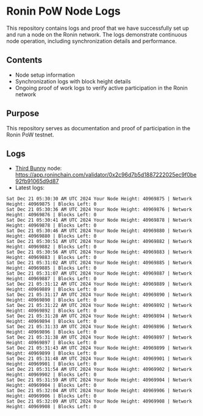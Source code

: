 # Ronin PoW Node Logs

This repository contains logs and proof that we have successfully set up and run a node on the Ronin network. The logs demonstrate continuous node operation, including synchronization details and performance.

## Contents

- Node setup information
- Synchronization logs with block height details
- Ongoing proof of work logs to verify active participation in the Ronin network

## Purpose

This repository serves as documentation and proof of participation in the Ronin PoW testnet.

## Logs

- [Third Bunny](https://thirdbunny.xyz/) node: https://app.roninchain.com/validator/0x2c96d7b5d1887222025ec9f0be92fb91065d9d87
- Latest logs:
```
Sat Dec 21 05:30:30 AM UTC 2024 Your Node Height: 40969875 | Network Height: 40969875 | Blocks Left: 0
Sat Dec 21 05:30:36 AM UTC 2024 Your Node Height: 40969876 | Network Height: 40969876 | Blocks Left: 0
Sat Dec 21 05:30:41 AM UTC 2024 Your Node Height: 40969878 | Network Height: 40969878 | Blocks Left: 0
Sat Dec 21 05:30:46 AM UTC 2024 Your Node Height: 40969880 | Network Height: 40969880 | Blocks Left: 0
Sat Dec 21 05:30:51 AM UTC 2024 Your Node Height: 40969882 | Network Height: 40969882 | Blocks Left: 0
Sat Dec 21 05:30:56 AM UTC 2024 Your Node Height: 40969883 | Network Height: 40969883 | Blocks Left: 0
Sat Dec 21 05:31:02 AM UTC 2024 Your Node Height: 40969885 | Network Height: 40969885 | Blocks Left: 0
Sat Dec 21 05:31:07 AM UTC 2024 Your Node Height: 40969887 | Network Height: 40969887 | Blocks Left: 0
Sat Dec 21 05:31:12 AM UTC 2024 Your Node Height: 40969889 | Network Height: 40969889 | Blocks Left: 0
Sat Dec 21 05:31:17 AM UTC 2024 Your Node Height: 40969890 | Network Height: 40969890 | Blocks Left: 0
Sat Dec 21 05:31:22 AM UTC 2024 Your Node Height: 40969892 | Network Height: 40969892 | Blocks Left: 0
Sat Dec 21 05:31:28 AM UTC 2024 Your Node Height: 40969894 | Network Height: 40969894 | Blocks Left: 0
Sat Dec 21 05:31:33 AM UTC 2024 Your Node Height: 40969896 | Network Height: 40969896 | Blocks Left: 0
Sat Dec 21 05:31:38 AM UTC 2024 Your Node Height: 40969897 | Network Height: 40969897 | Blocks Left: 0
Sat Dec 21 05:31:43 AM UTC 2024 Your Node Height: 40969899 | Network Height: 40969899 | Blocks Left: 0
Sat Dec 21 05:31:48 AM UTC 2024 Your Node Height: 40969901 | Network Height: 40969901 | Blocks Left: 0
Sat Dec 21 05:31:54 AM UTC 2024 Your Node Height: 40969902 | Network Height: 40969902 | Blocks Left: 0
Sat Dec 21 05:31:59 AM UTC 2024 Your Node Height: 40969904 | Network Height: 40969904 | Blocks Left: 0
Sat Dec 21 05:32:04 AM UTC 2024 Your Node Height: 40969906 | Network Height: 40969906 | Blocks Left: 0
Sat Dec 21 05:32:09 AM UTC 2024 Your Node Height: 40969908 | Network Height: 40969908 | Blocks Left: 0
```
